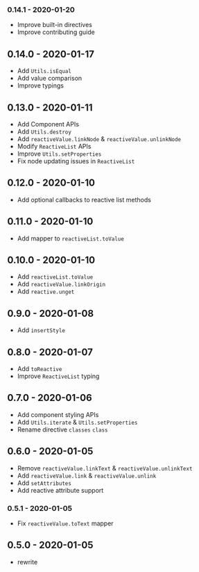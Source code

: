 ### 0.14.1 - 2020-01-20

- Improve built-in directives
- Improve contributing guide

## 0.14.0 - 2020-01-17

- Add `Utils.isEqual`
- Add value comparison
- Improve typings

## 0.13.0 - 2020-01-11

- Add Component APIs
- Add `Utils.destroy`
- Add `reactiveValue.linkNode` & `reactiveValue.unlinkNode`
- Modify `ReactiveList` APIs
- Improve `Utils.setProperties`
- Fix node updating issues in `ReactiveList`

## 0.12.0 - 2020-01-10

- Add optional callbacks to reactive list methods

## 0.11.0 - 2020-01-10

- Add mapper to `reactiveList.toValue`

## 0.10.0 - 2020-01-10

- Add `reactiveList.toValue`
- Add `reactiveValue.linkOrigin`
- Add `reactive.unget`

## 0.9.0 - 2020-01-08

- Add `insertStyle`

## 0.8.0 - 2020-01-07

- Add `toReactive`
- Improve `ReactiveList` typing

## 0.7.0 - 2020-01-06

- Add component styling APIs
- Add `Utils.iterate` & `Utils.setProperties`
- Rename directive `classes` `class`

## 0.6.0 - 2020-01-05

- Remove `reactiveValue.linkText` & `reactiveValue.unlinkText`
- Add `reactiveValue.link` & `reactiveValue.unlink`
- Add `setAttributes`
- Add reactive attribute support

### 0.5.1 - 2020-01-05

- Fix `reactiveValue.toText` mapper

## 0.5.0 - 2020-01-05

- rewrite
